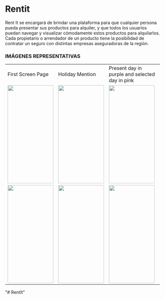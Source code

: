 # Rentit

Rent It se encargará de brindar una plataforma para que cualquier persona pueda presentar sus productos
para alquiler, y que todos los usuarios puedan navegar y visualizar cómodamente estos productos para alquilarlos.
Cada propietario o arrendador de un producto tiene la posibilidad de contratar un seguro con distintas empresas
aseguradoras de la región.

### IMÁGENES REPRESENTATIVAS

<table>
  <tr>
    <td>First Screen Page</td>
     <td>Holiday Mention</td>
     <td>Present day in purple and selected day in pink</td>
  </tr>
  <tr>
    <td><img src="https://firebasestorage.googleapis.com/v0/b/rentit-22348.appspot.com/o/products_images%2Fonboarding.jpeg?alt=media&token=4ebb4940-3851-4ccf-bc98-2823b563d310" width="149" height="320"></td>
    <td><img src="https://firebasestorage.googleapis.com/v0/b/rentit-22348.appspot.com/o/products_images%2Fhome.jpeg?alt=media&token=6eb9c000-5e69-4343-9841-b6832d015541" width="149" height="320"></td>
    <td><img src="https://firebasestorage.googleapis.com/v0/b/rentit-22348.appspot.com/o/products_images%2Ffavs.jpeg?alt=media&token=13908d76-437a-4cf3-afb4-2d2dfc2e4843" width="149" height="320"></td>
  </tr>
  <tr>
    <td><img src="https://firebasestorage.googleapis.com/v0/b/rentit-22348.appspot.com/o/products_images%2Fprofile.jpeg?alt=media&token=3d2b6831-dedc-418b-acaa-55bb1766e96a" width="149" height="320"></td>
    <td><img src="https://firebasestorage.googleapis.com/v0/b/rentit-22348.appspot.com/o/products_images%2Fpub.jpeg?alt=media&token=fa8c4041-8476-420a-b832-633ac0221400" width="149" height="320"></td>
    <td><img src="https://firebasestorage.googleapis.com/v0/b/rentit-22348.appspot.com/o/products_images%2Fpayment.jpeg?alt=media&token=bbb29316-be60-488b-9958-e66939d53489" width="149" height="320"></td>
  </tr>
 </table>
 







"# RentIt" 
